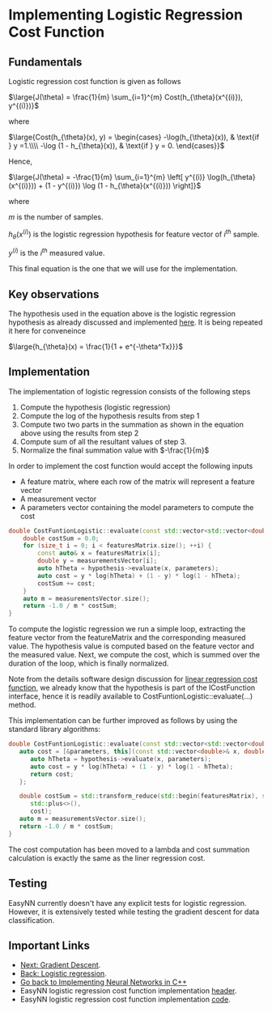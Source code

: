 # Implementing Logistic Regression Cost Function

## Fundamentals

Logistic regression cost function is given as follows

$\large{J(\theta) = \frac{1}{m} \sum_{i=1}^{m} Cost(h_{\theta}(x^{(i)}), y^{(i)})}$

where

$\large{Cost(h_{\theta}(x), y) = \begin{cases} -\log(h_{\theta}(x)), & \text{if } y =1.\\\\ -\log (1 - h_{\theta}(x)), & \text{if } y = 0. \end{cases}}$

Hence,

$\large{J(\theta) = -\frac{1}{m} \sum_{i=1}^{m} \left[ y^{(i)} \log(h_{\theta}(x^{(i)})) + (1 - y^{(i)}) \log (1 - h_{\theta}(x^{(i)})) \right]}$

where 

$m$ is the number of samples.

$h_{\theta}(x^{(i)})$ is the logistic regression hypothesis for feature vector of $i^{th}$ sample.

$y^{(i)}$ is the $i^{th}$ measured value.

This final equation is the one that we will use for the implementation.

## Key observations

The hypothesis used in the equation above is the logistic regression hypothesis as already discussed and implemented [here](./LogisticRegression.md). It is being repeated it here for conveneince

$\large{h_{\theta}(x) = \frac{1}{1 + e^{-\theta^Tx}}}$


## Implementation

The implementation of logistic regression consists of the following steps
1. Compute the hypothesis (logistic regression)
2. Compute the log of the hypothesis results from step 1
3. Compute two two parts in the summation as shown in the equation above using the results from step 2
4. Compute sum of all the resultant values of step 3.
5. Normalize the final summation value with $-\frac{1}{m}$

In order to implement the cost function would accept the following inputs
* A feature matrix, where each row of the matrix will represent a feature vector
* A measurement vector
* A parameters vector containing the model parameters to compute the cost

```cpp
double CostFuntionLogistic::evaluate(const std::vector<std::vector<double>>& featuresMatrix, const std::vector<double>& measurementsVector, const std::vector<const double>& parameters) const {
    double costSum = 0.0;
    for (size_t i = 0; i < featuresMatrix.size(); ++i) {
        const auto& x = featuresMatrix[i];
        double y = measurementsVector[i];
        auto hTheta = hypothesis->evaluate(x, parameters);
        auto cost = y * log(hTheta) + (1 - y) * log(1 - hTheta);
        costSum += cost;
    }
    auto m = measurementsVector.size();
    return -1.0 / m * costSum;
}
```
To compute the logistic regression we run a simple loop, extracting the feature vector from the featureMatrix and the corresponding measured value. The hypothesis value is computed based on the feature vector and the measured value. Next, we compute the cost, which is summed over the duration of the loop, which is finally normalized.

Note from the details software design discussion for [linear regression cost function](./CostFunctionLinearRegression.md), we already know that the hypothesis is part of the ICostFunction interface, hence it is readily available to CostFuntionLogistic::evaluate(...) method.

This implementation can be further improved as follows by using the standard library algorithms:

```cpp
double CostFuntionLogistic::evaluate(const std::vector<std::vector<double>>& featuresMatrix, const std::vector<double>& measurementsVector, const std::vector<const double>& parameters) const{
   auto cost = [&parameters, this](const std::vector<double>& x, double y) -> double {
      auto hTheta = hypothesis->evaluate(x, parameters);
      auto cost = y * log(hTheta) + (1 - y) * log(1 - hTheta);
      return cost;
   };

   double costSum = std::transform_reduce(std::begin(featuresMatrix), std::end(featuresMatrix), std::begin(measurementsVector), 0.0,
      std::plus<>(),
      cost);
   auto m = measurementsVector.size();
   return -1.0 / m * costSum;
}
```

The cost computation has been moved to a lambda and cost summation calculation is exactly the same as the liner regression cost.

## Testing

EasyNN currently doesn't have any explicit tests for logistic regression. However, it is extensively tested while testing the gradient descent for data classification.

## Important Links
* [Next: Gradient Descent](./GradientDescent.md).
* [Back: Logistic regression](./LogisticRegression.md).
* [Go back to Implementing Neural Networks in C++](./index.md)
* EasyNN logistic regression cost function implementation [header](https://github.com/azadwasan/neuralnetwork/tree/main/src/EasyNN/CostFunctionLogistic.h).
* EasyNN logistic regression cost function  implementation [code](https://github.com/azadwasan/neuralnetwork/tree/main/src/EasyNN/CostFunctionLogistic.cpp).
